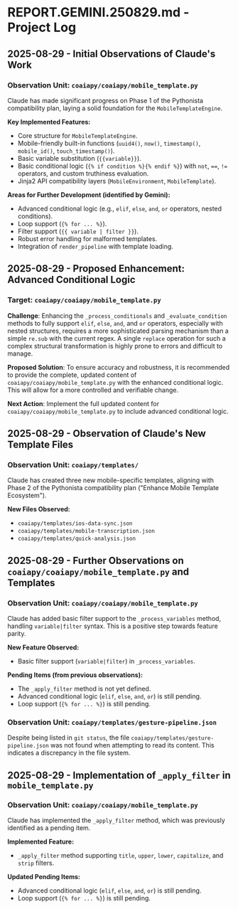 # REPORT.GEMINI.250829.md - Project Log

## 2025-08-29 - Initial Observations of Claude's Work

### Observation Unit: `coaiapy/coaiapy/mobile_template.py`

Claude has made significant progress on Phase 1 of the Pythonista compatibility plan, laying a solid foundation for the `MobileTemplateEngine`.

**Key Implemented Features:**
*   Core structure for `MobileTemplateEngine`.
*   Mobile-friendly built-in functions (`uuid4()`, `now()`, `timestamp()`, `mobile_id()`, `touch_timestamp()`).
*   Basic variable substitution (`{{variable}}`).
*   Basic conditional logic (`{% if condition %}{% endif %}`) with `not`, `==`, `!=` operators, and custom truthiness evaluation.
*   Jinja2 API compatibility layers (`MobileEnvironment`, `MobileTemplate`).

**Areas for Further Development (identified by Gemini):**
*   Advanced conditional logic (e.g., `elif`, `else`, `and`, `or` operators, nested conditions).
*   Loop support (`{% for ... %}`).
*   Filter support (`{{ variable | filter }}`).
*   Robust error handling for malformed templates.
*   Integration of `render_pipeline` with template loading.


## 2025-08-29 - Proposed Enhancement: Advanced Conditional Logic

### Target: `coaiapy/coaiapy/mobile_template.py`

**Challenge**: Enhancing the `_process_conditionals` and `_evaluate_condition` methods to fully support `elif`, `else`, `and`, and `or` operators, especially with nested structures, requires a more sophisticated parsing mechanism than a simple `re.sub` with the current regex. A single `replace` operation for such a complex structural transformation is highly prone to errors and difficult to manage.

**Proposed Solution**: To ensure accuracy and robustness, it is recommended to provide the complete, updated content of `coaiapy/coaiapy/mobile_template.py` with the enhanced conditional logic. This will allow for a more controlled and verifiable change.

**Next Action**: Implement the full updated content for `coaiapy/coaiapy/mobile_template.py` to include advanced conditional logic.

## 2025-08-29 - Observation of Claude's New Template Files

### Observation Unit: `coaiapy/templates/`

Claude has created three new mobile-specific templates, aligning with Phase 2 of the Pythonista compatibility plan ("Enhance Mobile Template Ecosystem").

**New Files Observed:**
*   `coaiapy/templates/ios-data-sync.json`
*   `coaiapy/templates/mobile-transcription.json`
*   `coaiapy/templates/quick-analysis.json`

## 2025-08-29 - Further Observations on `coaiapy/coaiapy/mobile_template.py` and Templates

### Observation Unit: `coaiapy/coaiapy/mobile_template.py`

Claude has added basic filter support to the `_process_variables` method, handling `variable|filter` syntax. This is a positive step towards feature parity.

**New Feature Observed:**
*   Basic filter support (`variable|filter`) in `_process_variables`.

**Pending Items (from previous observations):**
*   The `_apply_filter` method is not yet defined.
*   Advanced conditional logic (`elif`, `else`, `and`, `or`) is still pending.
*   Loop support (`{% for ... %}`) is still pending.

### Observation Unit: `coaiapy/templates/gesture-pipeline.json`

Despite being listed in `git status`, the file `coaiapy/templates/gesture-pipeline.json` was not found when attempting to read its content. This indicates a discrepancy in the file system.

## 2025-08-29 - Implementation of `_apply_filter` in `mobile_template.py`

### Observation Unit: `coaiapy/coaiapy/mobile_template.py`

Claude has implemented the `_apply_filter` method, which was previously identified as a pending item.

**Implemented Feature:**
*   `_apply_filter` method supporting `title`, `upper`, `lower`, `capitalize`, and `strip` filters.

**Updated Pending Items:**
*   Advanced conditional logic (`elif`, `else`, `and`, `or`) is still pending.
*   Loop support (`{% for ... %}`) is still pending.
